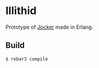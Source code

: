 Illithid
=====

Prototype of [Jocker](https://github.com/lgandersen/jocker) made in Erlang.

Build
-----

    $ rebar3 compile
